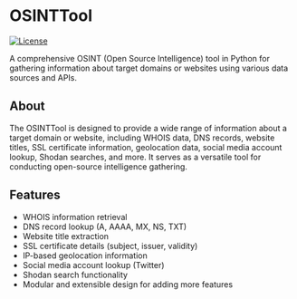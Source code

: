 # OSINTTool

[![License](https://img.shields.io/badge/license-MIT-blue.svg)](LICENSE)

A comprehensive OSINT (Open Source Intelligence) tool in Python for gathering information about target domains or websites using various data sources and APIs.

## About

The OSINTTool is designed to provide a wide range of information about a target domain or website, including WHOIS data, DNS records, website titles, SSL certificate information, geolocation data, social media account lookup, Shodan searches, and more. It serves as a versatile tool for conducting open-source intelligence gathering.

## Features

- WHOIS information retrieval
- DNS record lookup (A, AAAA, MX, NS, TXT)
- Website title extraction
- SSL certificate details (subject, issuer, validity)
- IP-based geolocation information
- Social media account lookup (Twitter)
- Shodan search functionality
- Modular and extensible design for adding more features
